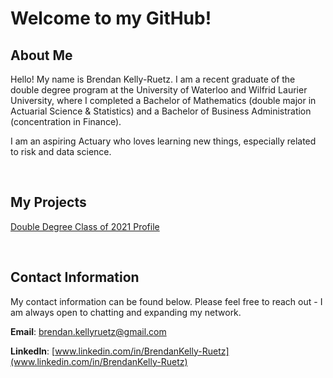 # Welcome to my GitHub!

## About Me

Hello! My name is Brendan Kelly-Ruetz. I am a recent graduate of the double degree program at the University of Waterloo and Wilfrid Laurier University, where I completed a Bachelor of Mathematics (double major in Actuarial Science & Statistics) and a Bachelor of Business Administration (concentration in Finance).

I am an aspiring Actuary who loves learning new things, especially related to risk and data science.

&nbsp;

## My Projects

[Double Degree Class of 2021 Profile](https://brendankr.github.io/dd-2021-class-profile.pdf)

&nbsp;

## Contact Information

My contact information can be found below. Please feel free to reach out - I am always open to chatting and expanding my network.

**Email**: [brendan.kellyruetz@gmail.com](mailto:brendan.kellyruetz@gmail.com)

**LinkedIn**: [www.linkedin.com/in/BrendanKelly-Ruetz](www.linkedin.com/in/BrendanKelly-Ruetz)
